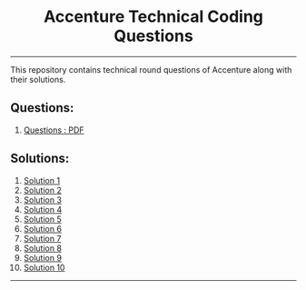 <h1 align="center"> Accenture Technical Coding Questions </h1>
<hr>

<p>This repository contains technical round questions of Accenture along with their solutions. </p>

## Questions:
1. [Questions : PDF](https://github.com/harshchouhan3122/Accenture_Technical_Round/blob/main/Accenture_Questions.pdf)

## Solutions:
1.  [Solution 1](https://github.com/harshchouhan3122/Accenture_Technical_Round/blob/main/Que1.py)
2.  [Solution 2](https://github.com/harshchouhan3122/Accenture_Technical_Round/blob/main/Que2.py)
3.  [Solution 3](https://github.com/harshchouhan3122/Accenture_Technical_Round/blob/main/Que3.py)
4.  [Solution 4](https://github.com/harshchouhan3122/Accenture_Technical_Round/blob/main/Que4.py)
5.  [Solution 5](https://github.com/harshchouhan3122/Accenture_Technical_Round/blob/main/Que5.py)
6.  [Solution 6](https://github.com/harshchouhan3122/Accenture_Technical_Round/blob/main/Que6.py)
7.  [Solution 7](https://github.com/harshchouhan3122/Accenture_Technical_Round/blob/main/Que7.py)
8.  [Solution 8](https://github.com/harshchouhan3122/Accenture_Technical_Round/blob/main/Que8.py)
9.  [Solution 9](https://github.com/harshchouhan3122/Accenture_Technical_Round/blob/main/Que9.py)
10. [Solution 10](https://github.com/harshchouhan3122/Accenture_Technical_Round/blob/main/Que10.py)

<hr>
